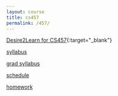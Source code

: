 ```yaml
---
layout: course
title: cs457
permalink: /457/
---
```

[Desire2Learn for CS457](https://nmhu.desire2learn.com/d2l/home/28405){:target="_blank"}

[syllabus](/457/syllabus/) 

[grad syllabus](/457/syllabus-grad/)

[schedule](/457/schedule/)

[homework](/457/hw/)